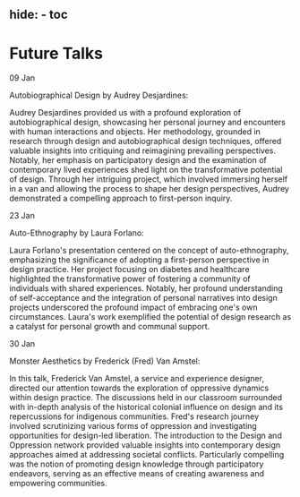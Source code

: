 hide:
    - toc
---

# **Future Talks**

09 Jan

Autobiographical Design by Audrey Desjardines:

Audrey Desjardines provided us with a profound exploration of autobiographical design, showcasing her personal journey and encounters with human interactions and objects. Her methodology, grounded in research through design and autobiographical design techniques, offered valuable insights into critiquing and reimagining prevailing perspectives. Notably, her emphasis on participatory design and the examination of contemporary lived experiences shed light on the transformative potential of design. Through her intriguing project, which involved immersing herself in a van and allowing the process to shape her design perspectives, Audrey demonstrated a compelling approach to first-person inquiry.

23 Jan

Auto-Ethnography by Laura Forlano:

Laura Forlano's presentation centered on the concept of auto-ethnography, emphasizing the significance of adopting a first-person perspective in design practice. Her project focusing on diabetes and healthcare highlighted the transformative power of fostering a community of individuals with shared experiences. Notably, her profound understanding of self-acceptance and the integration of personal narratives into design projects underscored the profound impact of embracing one's own circumstances. Laura's work exemplified the potential of design research as a catalyst for personal growth and communal support.

30 Jan

Monster Aesthetics by Frederick (Fred) Van Amstel:

In this talk, Frederick Van Amstel, a service and experience designer, directed our attention towards the exploration of oppressive dynamics within design practice. The discussions held in our classroom surrounded with in-depth analysis of the historical colonial influence on design and its repercussions for indigenous communities. Fred's research journey involved scrutinizing various forms of oppression and investigating opportunities for design-led liberation. The introduction to the Design and Oppression network provided valuable insights into contemporary design approaches aimed at addressing societal conflicts. Particularly compelling was the notion of promoting design knowledge through participatory endeavors, serving as an effective means of creating awareness and empowering communities.
